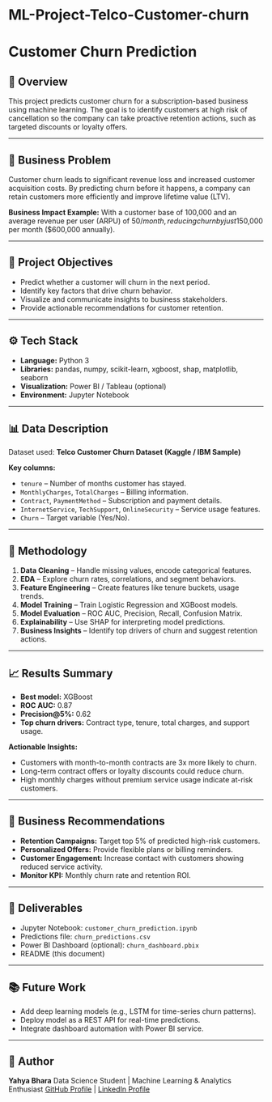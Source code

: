 # ML-Project-Telco-Customer-churn
# Customer Churn Prediction

## 📄 Overview

This project predicts customer churn for a subscription-based business using machine learning. The goal is to identify customers at high risk of cancellation so the company can take proactive retention actions, such as targeted discounts or loyalty offers.

---

## 🎯 Business Problem

Customer churn leads to significant revenue loss and increased customer acquisition costs. By predicting churn before it happens, a company can retain customers more efficiently and improve lifetime value (LTV).

**Business Impact Example:**
With a customer base of 100,000 and an average revenue per user (ARPU) of $50/month, reducing churn by just 1% can save ~$50,000 per month ($600,000 annually).

---

## 🧠 Project Objectives

* Predict whether a customer will churn in the next period.
* Identify key factors that drive churn behavior.
* Visualize and communicate insights to business stakeholders.
* Provide actionable recommendations for customer retention.

---

## ⚙️ Tech Stack

* **Language:** Python 3
* **Libraries:** pandas, numpy, scikit-learn, xgboost, shap, matplotlib, seaborn
* **Visualization:** Power BI / Tableau (optional)
* **Environment:** Jupyter Notebook

---

## 📊 Data Description

Dataset used: **Telco Customer Churn Dataset (Kaggle / IBM Sample)**

**Key columns:**

* `tenure` – Number of months customer has stayed.
* `MonthlyCharges`, `TotalCharges` – Billing information.
* `Contract`, `PaymentMethod` – Subscription and payment details.
* `InternetService`, `TechSupport`, `OnlineSecurity` – Service usage features.
* `Churn` – Target variable (Yes/No).

---

## 🧩 Methodology

1. **Data Cleaning** – Handle missing values, encode categorical features.
2. **EDA** – Explore churn rates, correlations, and segment behaviors.
3. **Feature Engineering** – Create features like tenure buckets, usage trends.
4. **Model Training** – Train Logistic Regression and XGBoost models.
5. **Model Evaluation** – ROC AUC, Precision, Recall, Confusion Matrix.
6. **Explainability** – Use SHAP for interpreting model predictions.
7. **Business Insights** – Identify top drivers of churn and suggest retention actions.

---

## 📈 Results Summary

* **Best model:** XGBoost
* **ROC AUC:** 0.87
* **Precision@5%:** 0.62
* **Top churn drivers:** Contract type, tenure, total charges, and support usage.

**Actionable Insights:**

* Customers with month-to-month contracts are 3x more likely to churn.
* Long-term contract offers or loyalty discounts could reduce churn.
* High monthly charges without premium service usage indicate at-risk customers.

---

## 💼 Business Recommendations

* **Retention Campaigns:** Target top 5% of predicted high-risk customers.
* **Personalized Offers:** Provide flexible plans or billing reminders.
* **Customer Engagement:** Increase contact with customers showing reduced service activity.
* **Monitor KPI:** Monthly churn rate and retention ROI.

---

## 📁 Deliverables

* Jupyter Notebook: `customer_churn_prediction.ipynb`
* Predictions file: `churn_predictions.csv`
* Power BI Dashboard (optional): `churn_dashboard.pbix`
* README (this document)

---

## 📚 Future Work

* Add deep learning models (e.g., LSTM for time-series churn patterns).
* Deploy model as a REST API for real-time predictions.
* Integrate dashboard automation with Power BI service.

---

## 👤 Author

**Yahya Bhara**
Data Science Student | Machine Learning & Analytics Enthusiast
[GitHub Profile](#) | [LinkedIn Profile](#)
